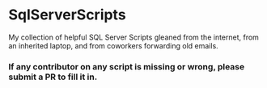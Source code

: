 # SqlServerScripts
My collection of helpful SQL Server Scripts gleaned from the internet, from an inherited laptop, and from coworkers forwarding old emails.

### If any contributor on any script is missing or wrong, please submit a PR to fill it in.

